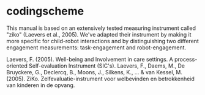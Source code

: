 # codingscheme

This manual is based on an extensively tested measuring instrument called "ziko" (Laevers et al., 2005). We've adapted their instrument by making it more specific for child-robot interactions and by distinguishing two different engagement measurements: task-engagement and robot-engagement. 

Laevers, F. (2005). Well-being and Involvement in care settings. A process-oriented Self-evaluation Instrument (SIC's).
Laevers, F., Daems, M., De Bruyckere, G., Declercq, B., Moons, J., Silkens, K., ... & van Kessel, M. (2005). ZiKo. Zelfevaluatie-instrument voor welbevinden en betrokkenheid van kinderen in de opvang.
